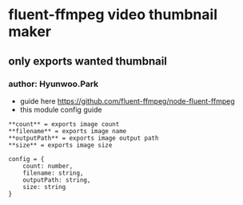 # fluent-ffmpeg video thumbnail maker

## only exports wanted thumbnail
### author: Hyunwoo.Park

* guide here https://github.com/fluent-ffmpeg/node-fluent-ffmpeg
* this module config guide

```
**count** = exports image count
**filename** = exports image name
**outputPath** = exports image output path
**size** = exports image size

config = {
    count: number,
    filename: string,
    outputPath: string,
    size: string
}
```